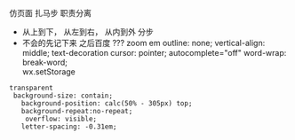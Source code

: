  仿页面  扎马步
 职责分离
 - 从上到下， 从左到右， 从内到外
   分步
 - 不会的先记下来 之后百度
 ???
zoom
em
outline: none;
vertical-align: middle;
text-decoration
cursor: pointer;
autocomplete="off"
word-wrap: break-word;      
wx.setStorage
 ```````````````````````````````
 transparent
  background-size: contain;
    background-position: calc(50% - 305px) top;
    background-repeat:no-repeat;
     overflow: visible;
    letter-spacing: -0.31em;
